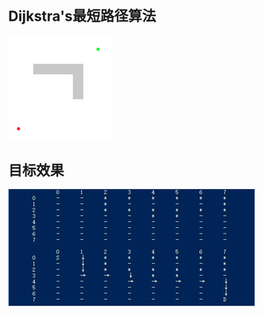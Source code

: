 # Dijkstra's最短路径算法
![Dijkstras](./img/Dijkstras_progress_animation.gif)

# 目标效果
![target](./img/target.jpg)
